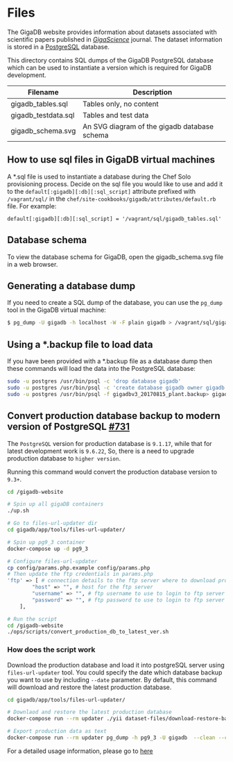 # Files

The GigaDB website provides information about datasets associated
with scientific papers published in *[GigaScience](http://gigascience.biomedcentral.com)*
journal. The dataset information is stored in a [PostgreSQL](http://www.postgresql.org)
database.

This directory contains SQL dumps of the GigaDB PostgreSQL database
which can be used to instantiate a version which is required for GigaDB
development.

| Filename            | Description                                  |
| ------------------- | ---------------------------------------------|
| gigadb_tables.sql   | Tables only, no content                      |
| gigadb_testdata.sql | Tables and test data                         |
| gigadb_schema.svg   | An SVG diagram of the gigadb database schema |

## How to use sql files in GigaDB virtual machines

A *.sql file is used to instantiate a database during the Chef Solo
provisioning process. Decide on the sql file you would like to use
and add it to the `default[:gigadb][:db][:sql_script]` attribute
prefixed with `/vagrant/sql/` in the
`chef/site-cookbooks/gigadb/attributes/default.rb` file. For example:

```
default[:gigadb][:db][:sql_script] = '/vagrant/sql/gigadb_tables.sql'
```

## Database schema

To view the database schema for GigaDB, open the gigadb_schema.svg file
in a web browser.

## Generating a database dump

If you need to create a SQL dump of the database, you can use the
`pg_dump` tool in the GigaDB virtual machine:

```bash
$ pg_dump -U gigadb -h localhost -W -F plain gigadb > /vagrant/sql/gigadb_dump.sql
```

## Using a *.backup file to load data

If you have been provided with a *.backup file as a database dump then these
commands will load the data into the PostgreSQL database:

```bash
sudo -u postgres /usr/bin/psql -c 'drop database gigadb'
sudo -u postgres /usr/bin/psql -c 'create database gigadb owner gigadb'
sudo -u postgres /usr/bin/psql -f gigadbv3_20170815_plant.backup> gigadb 
```

## Convert production database backup to modern version of PostgreSQL [#731](https://github.com/gigascience/gigadb-website/issues/731)
The `PostgreSQL` version for production database is `9.1.17`, while that for latest development work is `9.6.22`,
So, there is a need to upgrade production database to `higher version`.

Running this command would convert the production database version to `9.3+`.
```bash
cd /gigadb-website

# Spin up all gigaDB containers
./up.sh

# Go to files-url-updater dir
cd gigadb/app/tools/files-url-updater/ 

# Spin up pg9_3 container
docker-compose up -d pg9_3

# Configure files-url-updater
cp config/params.php.example config/params.php
# Then update the ftp credentials in params.php
'ftp' => [ # connection details to the ftp server where to download production backup from
        "host" => "", # host for the ftp server
        "username" => "", # ftp username to use to login to ftp server
        "password" => "", # ftp password to use to login to ftp server
    ],

# Run the script
cd /gigadb-website
./ops/scripts/convert_production_db_to_latest_ver.sh
```

### How does the script work
Download the production database and load it into postgreSQL server using `files-url-updater` tool. You could specify the date which database backup you want to use
by including `--date` parameter. By default, this command will download and restore the latest production database.
```bash
cd gigadb/app/tools/files-url-updater/

# Downlaod and restore the latest production database 
docker-compose run --rm updater ./yii dataset-files/download-restore-backup --latest

# Export production data as text
docker-compose run --rm updater pg_dump -h pg9_3 -U gigadb  --clean --create --schema=public --no-privileges --no-tablespaces gigadb -f sql/gigadbv3_"$latest"_v"$version".backup
```
For a detailed usage information, please
go to [here](https://github.com/rija/gigadb-website/tree/files-url-updater-%23629/gigadb/app/tools/files-url-updater)